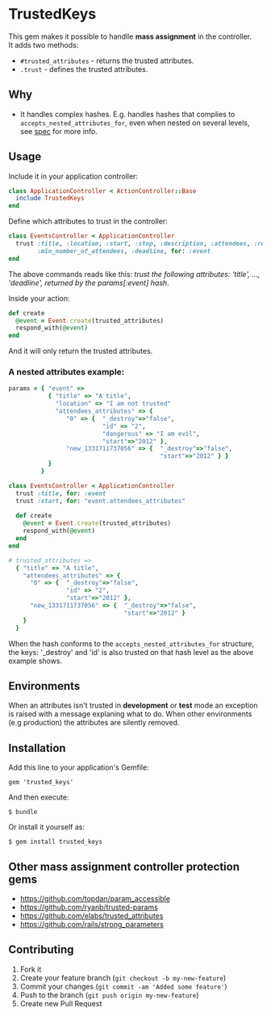 # TrustedKeys

This gem makes it possible to handlle __mass assignment__ in the controller.  
It adds two methods:
  
 * `#trusted_attributes` - returns the trusted attributes.
 * `.trust` - defines the trusted attributes.

## Why
 * It handles complex hashes. E.g. handles hashes that complies to `accepts_nested_attributes_for`, even when 
nested on several levels, see [spec](https://github.com/unders/trusted_keys/blob/master/spec/trusted_keys_spec.rb#L81) 
for more info.

## Usage
Include it in your application controller:

``` ruby
class ApplicationController < ActionController::Base
  include TrustedKeys
end
```

Define which attributes to trust in the controller:


``` ruby
class EventsController < ApplicationController
  trust :title, :location, :start, :stop, :description, :attendees, :repeat,
        :min_number_of_attendees, :deadline, for: :event
end
```

The above commands reads like this: _trust the following attributes: 'title', ..., 'deadline', 
returned by the params[:event] hash_. 


Inside your action:

``` ruby
def create
  @event = Event.create(trusted_attributes)                             
  respond_with(@event)                  
end
``` 

And it will only return the trusted attributes.


### A nested attributes example:

``` ruby
params = { "event" => 
           { "title" => "A title",
             "location" => "I am not trusted"
             "attendees_attributes" => {
                "0" => {  "_destroy"=>"false",
                          "id" => "2",
                          "dangerous" => "I am evil",
                          "start"=>"2012" },
                "new_1331711737056" => {  "_destroy"=>"false",
                                          "start"=>"2012" } }
           }
         }

class EventsController < ApplicationController
  trust :title, for: :event
  trust :start, for: "event.attendees_attributes"
  
  def create
    @event = Event.create(trusted_attributes)                             
    respond_with(@event)   
  end
end

# trusted_attributes => 
  { "title" => "A title",
    "attendees_attributes" => {
      "0" => {  "_destroy"=>"false",
                "id" => "2",
                "start"=>"2012" },
      "new_1331711737056" => {  "_destroy"=>"false",
                                "start"=>"2012" } 
    }
  }
```

When the hash conforms to the `accepts_nested_attributes_for` structure, the keys:
'_destroy' and 'id' is also trusted on that hash level as the above example shows. 


## Environments

When an attributes isn't trusted in __development__ or __test__ mode an exception is raised with a message
explaning what to do. When other environments (e.g production) the attributes are silently removed.


## Installation

Add this line to your application's Gemfile:

    gem 'trusted_keys'

And then execute:

    $ bundle

Or install it yourself as:

    $ gem install trusted_keys


## Other mass assignment controller protection gems
* https://github.com/topdan/param_accessible
* https://github.com/ryanb/trusted-params
* https://github.com/elabs/trusted_attributes
* https://github.com/rails/strong_parameters

## Contributing

1. Fork it
2. Create your feature branch (`git checkout -b my-new-feature`)
3. Commit your changes (`git commit -am 'Added some feature'`)
4. Push to the branch (`git push origin my-new-feature`)
5. Create new Pull Request
